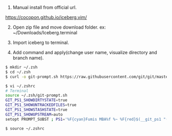 1. Manual install from official url.

https://cocopon.github.io/iceberg.vim/

2. Open zip file and move download folder.
ex: ~/Downloads/Iceberg.terminal

3. Import iceberg to terminal.

4. Add command and apply(change user name, visualize directory and branch name).

```sh
$ mkdir ~/.zsh
$ cd ~/.zsh
$ curl -o git-prompt.sh https://raw.githubusercontent.com/git/git/master/contrib/completion/git-prompt.sh

$ vi ~/.zshrc
# Terminal
source ~/.zsh/git-prompt.sh
GIT_PS1_SHOWDIRTYSTATE=true
GIT_PS1_SHOWUNTRACKEDFILES=true
GIT_PS1_SHOWSTASHSTATE=true
GIT_PS1_SHOWUPSTREAM=auto
setopt PROMPT_SUBST ; PS1='%F{cyan}Fumis MBA%f %~ %F{red}$(__git_ps1 "(%s)")%f \$ '

$ source ~/.zshrc
```
